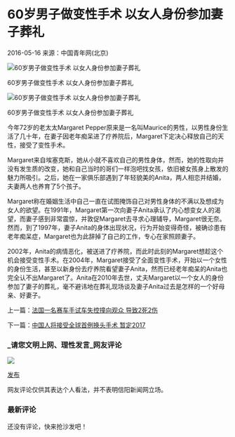 # 60岁男子做变性手术 以女人身份参加妻子葬礼

2016-05-16 来源：中国青年网(北京)

![60岁男子做变性手术 以女人身份参加妻子葬礼](http://img1.cache.www.com/cnews/2016/5/15/20160515142105c5f73_550.jpg)

60岁男子做变性手术 以女人身份参加妻子葬礼

![60岁男子做变性手术 以女人身份参加妻子葬礼](http://img2.cache.www.com/cnews/2016/5/15/20160515142107cbe44_550.jpg)

60岁男子做变性手术 以女人身份参加妻子葬礼

今年72岁的老太太Margaret Pepper原来是一名叫Maurice的男性，以男性身份生活了几十年，在妻子因老年痴呆进了疗养院后，Margaret下定决心释放自己的天性，接受了变性手术。

Margaret来自埃塞克斯，她从小就不喜欢自己的男性身体，然而，她的性取向并没有发生质的改变，她和自己当时的哥们一样泡吧找女孩，依旧被女孩身上散发的魅力所吸引。之后，她在一家俱乐部遇到了年轻貌美的Anita，两人相恋并结婚，夫妻两人也养育了5个孩子。

Margaret称在婚姻生活中自己一直在试图掩饰自己对男性身体的不满以及想成为女人的欲望。在1991年，Margaret第一次向妻子Anita承认了内心想变女人的渴望，而妻子感到非常震惊，并敦促Margaret去寻求心理辅导，Margaret很无奈。然而，到了1997年，妻子Anita的身体出现状况，行为开始变得奇怪，被确诊患有老年痴呆症，Margaret也为此辞掉了自己的工作，专心在家照顾妻子。

2002年，Anita的病情恶化，被送进了疗养院，而此时此刻的Margaret想趁这个机会接受变性手术。在2004年，Margaret接受了全面变性手术，开始以一个女性的身份生活，甚至以新身份去疗养院看望妻子Anita，然而已经老年痴呆的Anita也完全认不出Margaret了。Anita在2010年去世，丈夫Margaret以一个女人的身份参加了妻子的葬礼，毫不避讳地在葬礼现场谈及妻子Anita过去是怎样的一个好母亲、好妻子。

上一篇：[法国一名赛车手试车失控撞向观众 导致2死2伤](/content.jspx?contentId=62091)

下一篇：[中国人将接受全球首例换头手术 暂定2017](/content.jspx?contentId=61970)

### _请您**文明上网、理性发言**_网友评论

[![](//static.xyxww.com.cn/r/cms/www/wap/images/touxiang_default.jpg)](#)

[发布](#)

网友评论仅供其表达个人看法，并不表明信阳新闻网立场。

### 最新评论

还没有评论，快来抢沙发吧！
